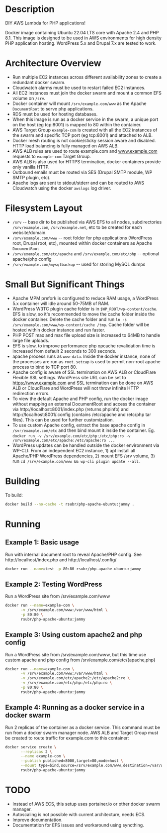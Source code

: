 # Description

DIY AWS Lambda for PHP applications!

Docker image containing Ubuntu 22.04 LTS core with Apache 2.4 and PHP 8.1. This image is designed to be used in AWS environments for high density PHP application hosting. WordPress 5.x and Drupal 7.x are tested to work.

# Architecture Overview

* Run multiple EC2 instances across different availability zones to create a redundant docker swarm.
* Cloudwatch alarms must be used to restart failed EC2 instances.
* All EC2 instances must join the docker swarm and mount a common EFS volume on `/srv`.
* Docker container will mount `/srv/example.com/www` as the Apache `DocumentRoot` to serve php applications.
* RDS must be used for hosting databases.
* When this image is run as a docker service in the swarm, a unique port on the host (eg tcp:8001) is mapped to 80 within the container.
* AWS Target Group `example-com` is created with all the EC2 instances of the swarm and specific TCP port (eg tcp:8001) and attached to ALB.
* Docker mesh routing is not cookie/sticky session aware and disabled. HTTP load balancing is fully managed on AWS ALB.
* AWS ALB rules are used to route example.com and www.example.com requests to `example-com` Target Group.
* AWS ALB is also used for HTTPS termination, docker containers provide only vanilla HTTP.
* Outbound emails must be routed via SES (Drupal SMTP module, WP SMTP plugin, etc).
* Apache logs are sent to stdout/stderr and can be routed to AWS Cloudwatch using the docker `awslogs` log driver.

# Filesystem Layout

* `/srv` -- base dir to be published via AWS EFS to all nodes, subdirectories `/srv/example.com`, `/srv/example.net`, etc to be created for each website/domain.
* `/srv/example.com/www` -- root folder for php applications (WordPress root, Drupal root, etc), mounted within docker containers as Apache `DocumentRoot`
* `/srv/example.com/etc/apache` and `/srv/example.com/etc/php` -- optional apache/php config
* `/srv/example.com/mysqlbackup` -- used for storing MySQL dumps

# Small But Significant Things

* Apache MPM prefork is configured to reduce RAM usage, a WordPress 5.x container will idle around 50-75MB of RAM.
* WordPress W3TC plugin cache folder is in `$WP_ROOT/wp-content/cache`. EFS is slow, so it's recommended to move the cache folder inside the docker container. Delete the cache folder and run `ln -s /srv/example.com/www/wp-content/cache /tmp`. Cache folder will be hosted within docker instance and run faster.
* PHP POST max and max file upload size is increased to 64MB to handle large file uploads.
* EFS is slow, to improve performance php opcache revalidation time is increased from default 2 seconds to 300 seconds.
* apache process runs as `www-data`. Inside the docker instance, none of the processes are run as `root`. `setcap` is used to permit non-root apache process to bind to TCP port 80.
* Apache config is aware of SSL termination on AWS ALB or CloudFlare Flexible SSL settings. WordPress site URL can be set to https://www.example.com and SSL termination can be done on AWS ALB or CloudFlare and WordPress will not throw infinite HTTP redirection errors.
* To view the default Apache and PHP config, run the docker image without mapping an external DocumentRoot and access the container via http://localhost:8001/index.php (returns phpinfo) and http://localhost:8001/.config (contains /etc/apache and /etc/php tar files). This can be used for further customization.
* To use custom Apache config, extract the base apache config in `/svr/example.com/etc` and then bind mount it inside the container. Eg. `docker run -v /srv/example.com/etc/php:/etc/php:ro -v /srv/example.com/etc/apache:/etc/apache:ro ...`
* WordPress updates can be handled outside the docker environment via WP-CLI. From an independent EC2 instance, 1) apt install all Apache/PHP WordPress dependencies, 2) mount EFS /srv volume, 3) run `cd /srv/example.com/www && wp-cli plugin update --all`.

# Building

To build:

```bash
docker build --no-cache -t rsubr/php-apache-ubuntu:jammy .
```

# Running

## Example 1: Basic usage

Run with internal document root to reveal Apache/PHP config. See http://localhost/index.php and http://localhost/.config/

```bash
docker run --name=test -p 80:80 rsubr/php-apache-ubuntu:jammy
```

## Example 2: Testing WordPress

Run a WordPress site from /srv/example.com/www

```bash
docker run --name=example-com \
       -v /srv/example.com/www:/var/www/html \
       -p 80:80 \
       rsubr/php-apache-ubuntu:jammy
```

## Example 3: Using custom apache2 and php config

Run a WordPress site from /srv/example.com/www, but this time use custom apache and php config from /srv/example.com/etc/{apache,php}

```bash
docker run --name=example-com \
       -v /srv/example.com/www:/var/www/html \
       -v /srv/example.com/etc/apache2:/etc/apache2:ro \
       -v /srv/example.com/etc/php:/etc/php:ro \
       -p 80:80 \
       rsubr/php-apache-ubuntu:jammy
```

## Example 4: Running as a docker service in a docker swarm

Run 2 replicas of the container as a docker service. This command must be run from a docker swarm manager node. AWS ALB and Target Group must be created to route traffic for example.com to this container:

```bash
docker service create \
       --replicas 2 \
       --name example-com \
       --publish published=8000,target=80,mode=host \
       --mount type=bind,source=/srv/example.com/www,destination=/var/www/html \
       rsubr/php-apache-ubuntu:jammy
```

# TODO

* Instead of AWS ECS, this setup uses portainer.io or other docker swarm manager.
* Autoscaling is not possible with current architecture, needs ECS.
* Improve documentation.
* Documentation for EFS issues and workaround using syncthing. 

